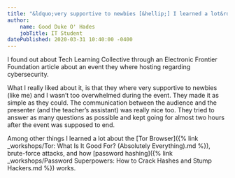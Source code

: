 ```yaml
---
title: "&ldquo;very supportive to newbies [&hellip;] I learned a lot&rdquo;"
author:
    name: Good Duke O' Hades
    jobTitle: IT Student
datePublished: 2020-03-31 10:40:00 -0400
---
```


I found out about Tech Learning Collective through an Electronic Frontier Foundation article about an event they where hosting regarding cybersecurity.

What I really liked about it, is that they where very supportive to newbies (like me) and I wasn&rsquo;t too overwhelmed during the event. They made it as simple as they could. The communication between the audience and the presenter (and the teacher&rsquo;s assistant) was really nice too. They tried to answer as many questions as possible and kept going for almost two hours after the event was supposed to end.

Among other things I learned a lot about the [Tor Browser]({% link _workshops/Tor: What Is It Good For? (Absolutely Everything).md %}), brute-force attacks, and how [password hashing]({% link _workshops/Password Superpowers: How to Crack Hashes and Stump Hackers.md %}) works.
